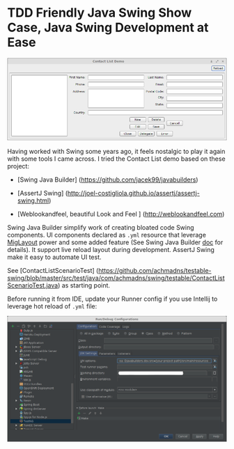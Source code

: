 # TDD Friendly Java Swing Show Case, Java Swing Development at Ease

![Contact List Demo](contact-list-demo.png)

Having worked with Swing some years ago, it feels nostalgic to play it again with some tools I came across.
I tried the Contact List demo based on these project:

- [Swing Java Builder] (https://github.com/jacek99/javabuilders)

- [AssertJ Swing] (http://joel-costigliola.github.io/assertj/assertj-swing.html)

- [Weblookandfeel, beautiful Look and Feel ] (http://weblookandfeel.com)

Swing Java Builder simplify work of creating bloated code Swing components.
UI components declared as `.yml` resource that leverage [MigLayout](http://www.miglayout.com/) power and some added feature 
(See Swing Java Builder [doc](https://github.com/jacek99/javabuilders/raw/master/Swing%20JavaBuilder.pdf) for details).
It support live reload layout during development.
AssertJ Swing make it easy to automate UI test.


See [ContactListScenarioTest]
(https://github.com/achmadns/testable-swing/blob/master/src/test/java/com/achmadns/swing/testable/ContactListScenarioTest.java)
as starting point.

Before running it from IDE, update your Runner config if you use Intellij to leverage hot reload of `.yml` file:




![TestNG Runner config](testng-config.png)